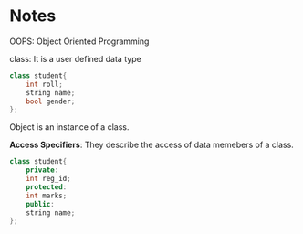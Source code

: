 # Notes

OOPS: Object Oriented Programming

class: It is a user defined data type

```cpp
class student{
    int roll;
    string name;
    bool gender;
};
```

Object is an instance of a class.

**Access Specifiers**: They describe the access of data memebers of a class.

```cpp
class student{
    private:
    int reg_id;
    protected:
    int marks;
    public:
    string name;
};
```
